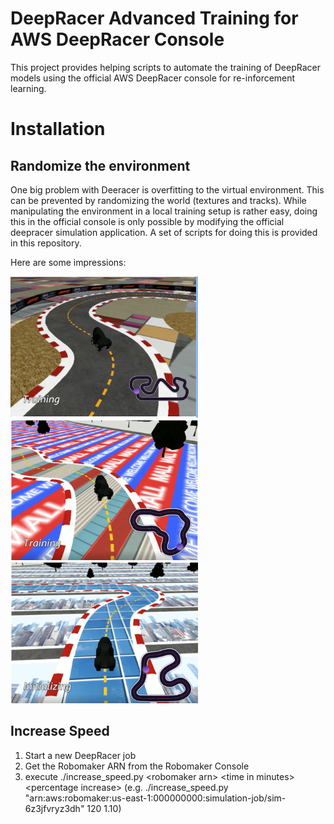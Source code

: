 # DeepRacer Advanced Training for AWS DeepRacer Console

This project provides helping scripts to automate the training of DeepRacer models using the official AWS DeepRacer console for re-inforcement learning.

# Installation

## Randomize the environment
One big problem with Deeracer is overfitting to the virtual environment. This can be prevented by randomizing the world (textures and tracks). While manipulating the environment in a local training setup is rather easy, doing this in the official console is only possible by modifying the official deepracer simulation application. A set of scripts for doing this is provided in this repository. 

Here are some impressions:<br/>

<img src="images/screen1.png" width="300px"/><br/>
<img src="images/screen2.png" width="300px"/><br/>
<img src="images/screen3.png" width="300px"/><br/>

## Increase Speed
1. Start a new DeepRacer job
2. Get the Robomaker ARN from the Robomaker Console
3. execute ./increase_speed.py \<robomaker arn\> \<time in minutes\> \<percentage increase\> (e.g. ./increase_speed.py "arn:aws:robomaker:us-east-1:000000000:simulation-job/sim-6z3jfvryz3dh" 120 1.10)
